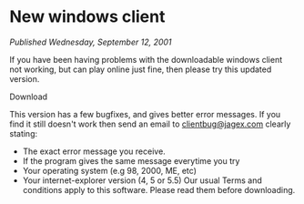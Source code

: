 # New windows client
*Published Wednesday, September 12, 2001*

If you have been having problems with the downloadable windows client not working, but can play online just fine, then please try this updated version.

Download

This version has a few bugfixes, and gives better error messages. If you find it still doesn't work then send an email to clientbug@jagex.com clearly stating:

*   The exact error message you receive.
*   If the program gives the same message everytime you try
*   Your operating system (e.g 98, 2000, ME, etc)
*   Your internet-explorer version (4, 5 or 5.5)
    Our usual Terms and conditions apply to this software. Please read them before downloading.
